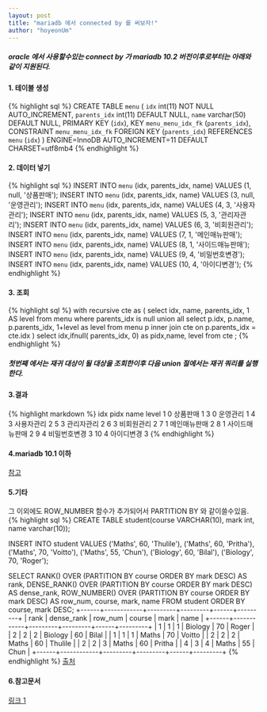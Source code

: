 ```yaml
---
layout: post
title: "mariadb 에서 connected by 를 써보자!"
author: "hoyeonUm"
---
```


##### oracle 에서 사용할수있는 connect by 가 mariadb 10.2 버전이후로부터는 아래와 같이 지원된다.


#### 1. 테이블 생성
{% highlight sql %}
CREATE TABLE `menu` (
  `idx` int(11) NOT NULL AUTO_INCREMENT,
  `parents_idx` int(11) DEFAULT NULL,
  `name` varchar(50) DEFAULT NULL,
  PRIMARY KEY (`idx`),
  KEY `menu_menu_idx_fk` (`parents_idx`),
  CONSTRAINT `menu_menu_idx_fk` FOREIGN KEY (`parents_idx`) REFERENCES `menu` (`idx`)
) ENGINE=InnoDB AUTO_INCREMENT=11 DEFAULT CHARSET=utf8mb4
{% endhighlight %}

#### 2. 데이터 넣기
{% highlight sql %}
INSERT INTO `menu` (idx, parents_idx, name) VALUES (1, null, '상품판매');
INSERT INTO `menu` (idx, parents_idx, name) VALUES (3, null, '운영관리');
INSERT INTO `menu` (idx, parents_idx, name) VALUES (4, 3, '사용자관리');
INSERT INTO `menu` (idx, parents_idx, name) VALUES (5, 3, '관리자관리');
INSERT INTO `menu` (idx, parents_idx, name) VALUES (6, 3, '비회원관리');
INSERT INTO `menu` (idx, parents_idx, name) VALUES (7, 1, '메인매뉴판매');
INSERT INTO `menu` (idx, parents_idx, name) VALUES (8, 1, '사이드매뉴판매');
INSERT INTO `menu` (idx, parents_idx, name) VALUES (9, 4, '비밀번호변경');
INSERT INTO `menu` (idx, parents_idx, name) VALUES (10, 4, '아이디변경');
{% endhighlight %}
#### 3. 조회
{% highlight sql %}
with recursive cte  as
(
  select     idx,
  name,
  parents_idx,
  1 AS level
  from       menu
where parents_idx is null
  union all
  select     p.idx,
  p.name,
  p.parents_idx,
  1+level as level
  from       menu p
  inner join cte
  on p.parents_idx = cte.idx
)
select idx,ifnull( parents_idx, 0) as pidx,name, level from cte
;
{% endhighlight %}
##### 첫번째 에서는 재귀 대상이 될 대상을 조회한이후 다음 union 절에서는 재귀 쿼리를 실행한다.
#### 3.결과
{% highlight markdown %}
idx pidx name level
1	0	상품판매	1
3	0	운영관리	1
4	3	사용자관리	2
5	3	관리자관리	2
6	3	비회원관리	2
7	1	메인매뉴판매	2
8	1	사이드매뉴판매	2
9	4	비밀번호변경	3
10	4	아이디변경	3
{% endhighlight %}

#### 4.mariadb 10.1 이하
[참고](https://explainextended.com/2009/03/17/hierarchical-queries-in-mysql/)  
#### 5.기타
그 이외에도 ROW_NUMBER 함수가 추가되어서 PARTITION BY 와 같이쓸수있음.
{% highlight sql %}
CREATE TABLE student(course VARCHAR(10), mark int, name varchar(10));

INSERT INTO student VALUES 
  ('Maths', 60, 'Thulile'),
  ('Maths', 60, 'Pritha'),
  ('Maths', 70, 'Voitto'),
  ('Maths', 55, 'Chun'),
  ('Biology', 60, 'Bilal'),
   ('Biology', 70, 'Roger');

SELECT 
  RANK() OVER (PARTITION BY course ORDER BY mark DESC) AS rank, 
  DENSE_RANK() OVER (PARTITION BY course ORDER BY mark DESC) AS dense_rank, 
  ROW_NUMBER() OVER (PARTITION BY course ORDER BY mark DESC) AS row_num, 
  course, mark, name 
FROM student ORDER BY course, mark DESC;
+------+------------+---------+---------+------+---------+
| rank | dense_rank | row_num | course  | mark | name    |
+------+------------+---------+---------+------+---------+
|    1 |          1 |       1 | Biology |   70 | Roger   |
|    2 |          2 |       2 | Biology |   60 | Bilal   |
|    1 |          1 |       1 | Maths   |   70 | Voitto  |
|    2 |          2 |       2 | Maths   |   60 | Thulile |
|    2 |          2 |       3 | Maths   |   60 | Pritha  |
|    4 |          3 |       4 | Maths   |   55 | Chun    |
+------+------------+---------+---------+------+---------+
{% endhighlight %}
[출처](https://mariadb.com/kb/en/library/row_number/)
#### 6.참고문서
[링크 1](https://mariadb.com/resources/blog/connect-dead-long-live-cte-mariadb-server-102)
